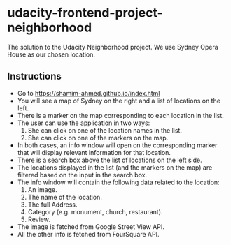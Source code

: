 # udacity-frontend-project-neighborhood

The solution to the Udacity Neighborhood project. We use Sydney Opera House as our chosen location.

## Instructions

- Go to https://shamim-ahmed.github.io/index.html
- You will see a map of Sydney on the right and a list of locations on the left.
- There is a marker on the map corresponding to each location in the list.
- The user can use the application in two ways:
  1. She can click on one of the location names in the list.
  2. She can click on one of the markers on the map.
- In both cases, an info window will open on the corresponding marker that will display relevant information for that location.
- There is a search box above the list of locations on the left side.
- The locations displayed in the list (and the markers on the map) are filtered based on the input in the search box.
- The info window will contain the following data related to the location:
  1. An image.
  2. The name of the location.
  3. The full Address.
  4. Category (e.g. monument, church, restaurant).
  5. Review.
- The image is fetched from Google Street View API.
- All the other info is fetched from FourSquare API.
